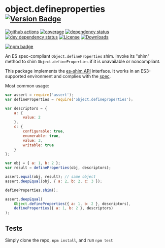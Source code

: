 # object.defineproperties <sup>[![Version Badge][npm-version-svg]][package-url]</sup>

[![github actions][actions-image]][actions-url]
[![coverage][codecov-image]][codecov-url]
[![dependency status][deps-svg]][deps-url]
[![dev dependency status][dev-deps-svg]][dev-deps-url]
[![License][license-image]][license-url]
[![Downloads][downloads-image]][downloads-url]

[![npm badge][npm-badge-png]][package-url]

An ES spec-compliant `Object.defineProperties` shim. Invoke its "shim" method to shim `Object.defineProperties` if it is unavailable or noncompliant.

This package implements the [es-shim API](https://github.com/es-shims/api) interface. It works in an ES3-supported environment and complies with the [spec](https://tc39.es/ecma262/#sec-object.defineproperties).

Most common usage:
```js
var assert = require('assert');
var defineProperties = require('object.defineproperties');

var descriptors = {
	a: {
		value: 2
	},
	c: {
		configurable: true,
		enumerable: true,
		value: 3,
		writable: true
	}
};

var obj = { a: 1, b: 2 };
var result = defineProperties(obj, descriptors);

assert.equal(obj, result); // same object
assert.deepEqual(obj, { a: 2, b: 2, c: 3 });

defineProperties.shim();

assert.deepEqual(
	Object.defineProperties({ a: 1, b: 2 }, descriptors),
	defineProperties({ a: 1, b: 2 }, descriptors)
);
```

## Tests
Simply clone the repo, `npm install`, and run `npm test`

[package-url]: https://npmjs.com/package/object.defineproperties
[npm-version-svg]: https://versionbadg.es/es-shims/Object.defineProperties.svg
[deps-svg]: https://david-dm.org/es-shims/Object.defineProperties.svg
[deps-url]: https://david-dm.org/es-shims/Object.defineProperties
[dev-deps-svg]: https://david-dm.org/es-shims/Object.defineProperties/dev-status.svg
[dev-deps-url]: https://david-dm.org/es-shims/Object.defineProperties#info=devDependencies
[npm-badge-png]: https://nodei.co/npm/object.defineproperties.png?downloads=true&stars=true
[license-image]: https://img.shields.io/npm/l/object.defineproperties.svg
[license-url]: LICENSE
[downloads-image]: https://img.shields.io/npm/dm/object.defineproperties.svg
[downloads-url]: https://npm-stat.com/charts.html?package=object.defineproperties
[codecov-image]: https://codecov.io/gh/es-shims/Object.defineProperties/branch/main/graphs/badge.svg
[codecov-url]: https://app.codecov.io/gh/es-shims/Object.defineProperties/
[actions-image]: https://img.shields.io/endpoint?url=https://github-actions-badge-u3jn4tfpocch.runkit.sh/es-shims/Object.defineProperties
[actions-url]: https://github.com/es-shims/Object.defineProperties/actions
